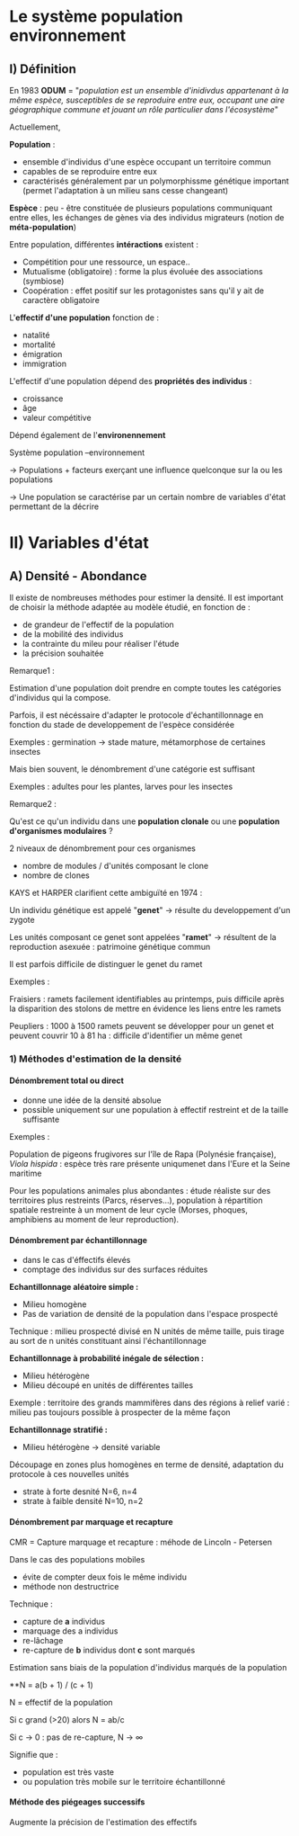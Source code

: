 # Le système population environnement

## I) Définition

En 1983 **ODUM** = "*population est un ensemble d'inidivdus appartenant à la même espèce, susceptibles de se reproduire entre eux, occupant une aire géographique commune et jouant un rôle particulier dans l'écosystème*"

Actuellement, 

**Population** :

* ensemble d'individus d'une espèce occupant un territoire commun
* capables de se reproduire entre eux
* caractérisés généralement par un polymorphissme génétique important (permet l'adaptation à un milieu sans cesse changeant)

**Espèce** : peu - être constituée de plusieurs populations communiquant entre elles, les échanges de gènes via des individus migrateurs (notion de **méta-population**)

Entre population, différentes **intéractions** existent : 

* Compétition pour une ressource, un espace..
* Mutualisme (obligatoire) : forme la plus évoluée des associations (symbiose)
* Coopération : effet positif sur les protagonistes sans qu'il y ait de caractère obligatoire

L'**effectif d'une population** fonction de : 

* natalité
* mortalité
* émigration
* immigration

L'effectif d'une population dépend des **propriétés des individus** :

* croissance
* âge 
* valeur compétitive

Dépend également de l'**environennement**

Système population –environnement 

-> Populations + facteurs exerçant une influence quelconque sur la ou les populations

-> Une population se caractérise par un certain nombre de variables d'état permettant de la décrire 

# II) Variables d'état

## A) Densité - Abondance

Il existe de nombreuses méthodes pour estimer la densité. Il est important de choisir la méthode adaptée au modèle étudié, en fonction de :

* de grandeur de l'effectif de la population
* de la mobilité des individus 
* la contrainte du mileu pour réaliser l'étude 
* la précision souhaitée

Remarque1 : 

Estimation d'une population doit prendre en compte toutes les catégories d'individus qui la compose.

Parfois, il est nécéssaire d'adapter le protocole d'échantillonnage en fonction du stade de developpement de l'espèce considérée

Exemples : germination -> stade mature, métamorphose de certaines insectes

Mais bien souvent, le dénombrement d'une catégorie est suffisant 

Exemples : adultes pour les plantes, larves pour les insectes

Remarque2 : 

Qu'est ce qu'un individu dans une **population clonale** ou une **population d'organismes modulaires** ?

2 niveaux de dénombrement pour ces organismes

* nombre de modules / d'unités composant le clone
* nombre de clones

KAYS et HARPER clarifient cette ambiguïté en 1974 :

Un individu génétique est appelé "**genet**" -> résulte du developpement d'un zygote

Les unités composant ce genet sont appelées "**ramet**" -> résultent de la reproduction asexuée : patrimoine génétique commun

Il est parfois difficile de distinguer le genet du ramet

Exemples : 

Fraisiers : ramets facilement identifiables au printemps, puis difficile après la disparition des stolons de mettre en évidence les liens entre les ramets

Peupliers : 1000 à 1500 ramets peuvent se développer pour un genet et peuvent couvrir 10 à 81 ha : difficile d'identifier un même genet

### 1) Méthodes d'estimation de la densité

#### Dénombrement total ou direct

* donne une idée de la densité absolue 
* possible uniquement sur une population à effectif restreint et de la taille suffisante

Exemples : 

Population de pigeons frugivores sur l'île de Rapa (Polynésie française), *Viola hispida* : espèce très rare présente uniqumenet dans l'Eure et la Seine maritime

Pour les populations animales plus abondantes : étude réaliste sur des territoires plus restreints (Parcs, réserves...), population à répartition spatiale restreinte à un moment de leur cycle (Morses, phoques, amphibiens au moment de leur reproduction).


#### Dénombrement par échantillonnage

* dans le cas d'éffectifs élevés
* comptage des individus sur des surfaces réduites

**Echantillonnage aléatoire simple :**

* Milieu homogène
* Pas de variation de densité de la population dans l'espace prospecté

Technique : milieu prospecté divisé en N unités de même taille, puis tirage au sort de n unités constituant ainsi l'échantillonnage

**Echantillonnage à probabilité inégale de sélection :**

* Milieu hétérogène
* Milieu découpé en unités de différentes tailles

Exemple : territoire des grands mammifères dans des régions à relief varié : milieu pas toujours possible à prospecter de la même façon

**Echantillonnage stratifié :**

* Milieu hétérogène -> densité variable 

Découpage en zones plus homogènes en terme de densité, adaptation du protocole à ces nouvelles unités 

* strate à forte desnité N=6, n=4
* strate à faible densité N=10, n=2

#### Dénombrement par marquage et recapture

CMR = Capture marquage et recapture : méhode de Lincoln - Petersen

Dans le cas des populations mobiles

* évite de compter deux fois le même individu
* méthode non destructrice

Technique :

* capture de **a** individus
* marquage des a individus
* re-lâchage 
* re-capture de **b** individus dont **c** sont marqués

Estimation sans biais de la population d'individus marqués de la population

**N = a(b + 1) / (c + 1) 

N = effectif de la population

Si c grand (>20) alors N = ab/c

Si c -> 0 : pas de re-capture, N -> ∞ 

Signifie que : 

* population est très vaste
* ou population très mobile sur le territoire échantillonné

#### Méthode des piégeages successifs

Augmente la précision de l'estimation des effectifs

























